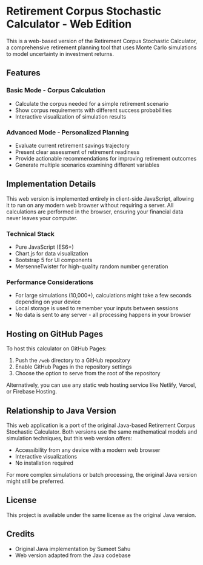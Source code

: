 # Retirement Corpus Stochastic Calculator - Web Edition

This is a web-based version of the Retirement Corpus Stochastic Calculator, a comprehensive retirement planning tool that uses Monte Carlo simulations to model uncertainty in investment returns.

## Features

### Basic Mode - Corpus Calculation
- Calculate the corpus needed for a simple retirement scenario
- Show corpus requirements with different success probabilities
- Interactive visualization of simulation results

### Advanced Mode - Personalized Planning
- Evaluate current retirement savings trajectory
- Present clear assessment of retirement readiness
- Provide actionable recommendations for improving retirement outcomes
- Generate multiple scenarios examining different variables

## Implementation Details

This web version is implemented entirely in client-side JavaScript, allowing it to run on any modern web browser without requiring a server. All calculations are performed in the browser, ensuring your financial data never leaves your computer.

### Technical Stack
- Pure JavaScript (ES6+)
- Chart.js for data visualization
- Bootstrap 5 for UI components
- MersenneTwister for high-quality random number generation

### Performance Considerations
- For large simulations (10,000+), calculations might take a few seconds depending on your device
- Local storage is used to remember your inputs between sessions
- No data is sent to any server - all processing happens in your browser

## Hosting on GitHub Pages

To host this calculator on GitHub Pages:

1. Push the `/web` directory to a GitHub repository
2. Enable GitHub Pages in the repository settings
3. Choose the option to serve from the root of the repository

Alternatively, you can use any static web hosting service like Netlify, Vercel, or Firebase Hosting.

## Relationship to Java Version

This web application is a port of the original Java-based Retirement Corpus Stochastic Calculator. Both versions use the same mathematical models and simulation techniques, but this web version offers:

- Accessibility from any device with a modern web browser
- Interactive visualizations
- No installation required

For more complex simulations or batch processing, the original Java version might still be preferred.

## License

This project is available under the same license as the original Java version.

## Credits

- Original Java implementation by Sumeet Sahu
- Web version adapted from the Java codebase
